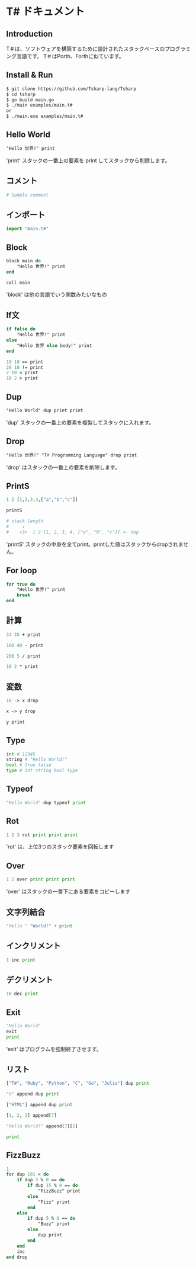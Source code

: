 # T# ドキュメント

## Introduction
T＃は、ソフトウェアを構築するために設計されたスタックベースのプログラミング言語です。
T＃はPorth、Forthに似ています。

## Install & Run
```bash
$ git clone https://github.com/Tsharp-lang/Tsharp
$ cd tsharp
$ go build main.go
$ ./main examples/main.t#
or
$ ./main.exe examples/main.t#
```

## Hello World
```pascal
"Hello 世界!" print
```

'print' スタックの一番上の要素を print してスタックから削除します。

## コメント
```python
# Sample comment
```

## インポート
```python
import "main.t#"
```

## Block
```pascal
block main do
    "Hello 世界!" print
end

call main
```

'block' は他の言語でいう関数みたいなもの


## If文
```pascal
if false do
    "Hello 世界!" print
else
    "Hello 世界 else body!" print
end

10 10 == print
20 10 != print
2 10 < print
10 2 > print
```

## Dup
```pascal
"Hello World" dup print print
```
'dup' スタックの一番上の要素を複製してスタックに入れます。

## Drop
```pascal
"Hello 世界!" "T# Programming Language" drop print
```
'drop' はスタックの一番上の要素を削除します。

## PrintS
```python
1 2 [1,2,3,4,["a","b","c"]]

printS

# stack length  
#     ↓ 
#    <3>  1 2 [1, 2, 3, 4, ["a", "b", "c"]] <- top
```
'printS' スタックの中身を全てprint。printした値はスタックからdropされません。

## For loop
```pascal
for true do
    "Hello 世界!" print
    break
end
```

## 計算
```pascal
34 35 + print

100 40 - print

200 5 / print

10 2 * print
```

## 変数
```pascal
10 -> x drop

x -> y drop

y print
```

## Type
```python
int # 12345
string # "Hello World!"
bool # true false
type # int string bool type
```

## Typeof
```python
"Hello World" dup typeof print
```

## Rot
```python
1 2 3 rot print print print
```
'rot' は、上位3つのスタック要素を回転します

## Over
```python
1 2 over print print print
```
'over' はスタックの一番下にある要素をコピーします

## 文字列結合
```python
"Hello " "World!" + print 
```

## インクリメント
```python
1 inc print
```

## デクリメント
```python
10 dec print
```

## Exit
```python
"Hello World"
exit
print
```
'exit' はプログラムを強制終了させます。

## リスト
```python
["T#", "Ruby", "Python", "C", "Go", "Julia"] dup print

"V" append dup print

["HTML"] append dup print

[1, 2, 3] append[7]

"Hello World!" append[7][1]

print
```

## FizzBuzz
```pascal
1
for dup 101 < do
    if dup 3 % 0 == do
        if dup 15 % 0 == do
            "FizzBuzz" print
        else
            "Fizz" print
        end
    else
        if dup 5 % 0 == do
            "Buzz" print
        else
            dup print
        end
    end
    inc
end drop
```
